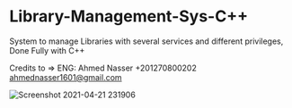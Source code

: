 # Library-Management-Sys-C++

System to manage Libraries with several services and different privileges, Done Fully with C++

Credits to =>
     ENG: Ahmed Nasser
     +201270800202
     ahmednasser1601@gmail.com

![Screenshot 2021-04-21 231906](https://user-images.githubusercontent.com/60184582/115622451-26b64280-a2f8-11eb-8e2e-d9812dde5dff.jpg)
